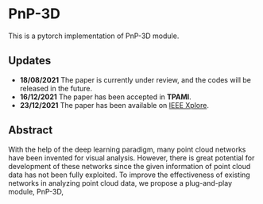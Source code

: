 # PnP-3D 
This is a pytorch implementation of PnP-3D module.

## Updates
* **18/08/2021** The paper is currently under review, and the codes will be released in the future. 
* **16/12/2021** The paper has been accepted in **TPAMI**. 
* **23/12/2021** The paper has been available on [IEEE Xplore](https://ieeexplore.ieee.org/document/9661313). 

## Abstract
With the help of the deep learning paradigm, many point cloud networks have been invented for visual analysis. However, there is great potential for development of these networks since the given information of point cloud data has not been fully exploited. To improve the effectiveness of existing networks in analyzing point cloud data, we propose a plug-and-play module, PnP-3D,
